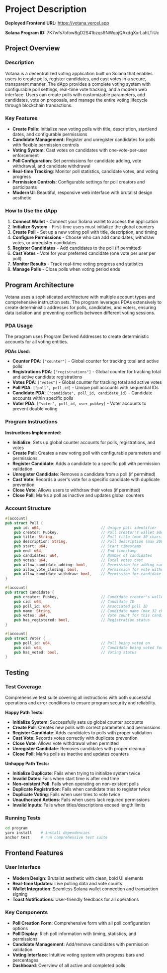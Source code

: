 # Project Description

**Deployed Frontend URL:** <https://votana.vercel.app>

**Solana Program ID:** 7K7wfs7ofow8gD2S41bzqs9NWqojQAxdgXxrLahLTiUc

## Project Overview

### Description

Votana is a decentralized voting application built on Solana that enables users to create polls, register candidates, and cast votes in a secure, transparent manner. The dApp provides a complete voting system with configurable poll settings, real-time vote tracking, and a modern web interface. Users can create polls with customizable parameters, add candidates, vote on proposals, and manage the entire voting lifecycle through blockchain transactions.

### Key Features

- **Create Polls**: Initialize new voting polls with title, description, start/end dates, and configurable permissions
- **Candidate Management**: Register and unregister candidates for polls with flexible permission controls
- **Voting System**: Cast votes on candidates with one-vote-per-user enforcement
- **Poll Configuration**: Set permissions for candidate adding, vote withdrawal, and candidate withdrawal
- **Real-time Tracking**: Monitor poll statistics, candidate votes, and voting progress
- **Permission Controls**: Configurable settings for poll creators and participants
- **Modern UI**: Beautiful, responsive web interface with brutalist design aesthetic

### How to Use the dApp

1. **Connect Wallet** - Connect your Solana wallet to access the application
2. **Initialize System** - First-time users must initialize the global counters
3. **Create Poll** - Set up a new voting poll with title, description, and timing
4. **Configure Permissions** - Choose who can add candidates, withdraw votes, or unregister candidates
5. **Register Candidates** - Add candidates to the poll (if permitted)
6. **Cast Votes** - Vote for your preferred candidate (one vote per user per poll)
7. **Monitor Results** - Track real-time voting progress and statistics
8. **Manage Polls** - Close polls when voting period ends

## Program Architecture

Votana uses a sophisticated architecture with multiple account types and comprehensive instruction sets. The program leverages PDAs extensively to create deterministic addresses for polls, candidates, and voters, ensuring data isolation and preventing conflicts between different voting sessions.

### PDA Usage

The program uses Program Derived Addresses to create deterministic accounts for all voting entities.

**PDAs Used:**

- **Counter PDA**: `["counter"]` - Global counter for tracking total and active polls
- **Registrations PDA**: `["registrations"]` - Global counter for tracking total and active candidate registrations
- **Votes PDA**: `["votes"]` - Global counter for tracking total and active votes
- **Poll PDA**: `["poll", poll_id]` - Unique poll accounts with sequential IDs
- **Candidate PDA**: `["candidate", poll_id, candidate_id]` - Candidate accounts within specific polls
- **Voter PDA**: `["voter", poll_id, user_pubkey]` - Voter accounts to prevent double voting

### Program Instructions

**Instructions Implemented:**

- **Initialize**: Sets up global counter accounts for polls, registrations, and votes
- **Create Poll**: Creates a new voting poll with configurable parameters and permissions
- **Register Candidate**: Adds a candidate to a specific poll with permission validation
- **Unregister Candidate**: Removes a candidate from a poll (if permitted)
- **Cast Vote**: Records a user's vote for a specific candidate with duplicate prevention
- **Close Vote**: Allows users to withdraw their votes (if permitted)
- **Close Poll**: Marks a poll as inactive and updates global counters

### Account Structure

```rust
#[account]
pub struct Poll {
    pub id: u64,                           // Unique poll identifier
    pub creator: Pubkey,                   // Poll creator's wallet address
    pub title: String,                     // Poll title (max 30 chars)
    pub description: String,               // Poll description (max 200 chars)
    pub start: u64,                        // Start timestamp
    pub end: u64,                          // End timestamp
    pub candidates: u64,                   // Number of candidates
    pub votes: u64,                        // Total votes cast
    pub allow_candidate_adding: bool,      // Permission for adding candidates
    pub allow_vote_closing: bool,          // Permission for vote withdrawal
    pub allow_candidate_withdraw: bool,    // Permission for candidate withdrawal
}

#[account]
pub struct Candidate {
    pub creator: Pubkey,                   // Candidate creator's wallet
    pub cid: u64,                          // Candidate ID
    pub poll_id: u64,                      // Associated poll ID
    pub name: String,                      // Candidate name (max 32 chars)
    pub votes: u64,                        // Vote count for this candidate
    pub has_registered: bool,              // Registration status
}

#[account]
pub struct Voter {
    pub poll_id: u64,                      // Poll being voted on
    pub cid: u64,                          // Candidate being voted for
    pub has_voted: bool,                   // Voting status
}
```

## Testing

### Test Coverage

Comprehensive test suite covering all instructions with both successful operations and error conditions to ensure program security and reliability.

**Happy Path Tests:**

- **Initialize System**: Successfully sets up global counter accounts
- **Create Poll**: Creates new polls with correct parameters and permissions
- **Register Candidate**: Adds candidates to polls with proper validation
- **Cast Vote**: Records votes correctly with duplicate prevention
- **Close Vote**: Allows vote withdrawal when permitted
- **Unregister Candidate**: Removes candidates with proper cleanup
- **Close Poll**: Marks polls as inactive and updates counters

**Unhappy Path Tests:**

- **Initialize Duplicate**: Fails when trying to initialize system twice
- **Invalid Dates**: Fails when start time is after end time
- **Non-existent Poll**: Fails when operating on non-existent polls
- **Duplicate Registration**: Fails when candidate tries to register twice
- **Duplicate Voting**: Fails when user tries to vote twice
- **Unauthorized Actions**: Fails when users lack required permissions
- **Invalid Inputs**: Fails when titles/descriptions exceed length limits

### Running Tests

```bash
cd program
yarn install    # install dependencies
anchor test     # run comprehensive test suite
```

## Frontend Features

### User Interface

- **Modern Design**: Brutalist aesthetic with clean, bold UI elements
- **Real-time Updates**: Live polling data and vote counts
- **Wallet Integration**: Seamless Solana wallet connection and transaction signing
- **Toast Notifications**: User-friendly feedback for all operations

### Key Components

- **Poll Creation Form**: Comprehensive form with all poll configuration options
- **Poll Display**: Rich poll information with timing, statistics, and permissions
- **Candidate Management**: Add/remove candidates with permission validation
- **Voting Interface**: Intuitive voting system with progress bars and percentages
- **Dashboard**: Overview of all active and completed polls
